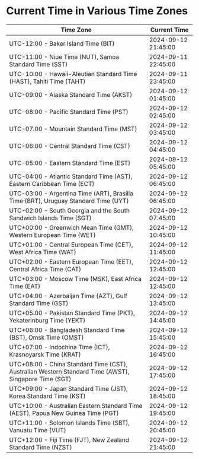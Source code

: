 # Current Time in Various Time Zones

| Time Zone | Current Time |
|-----------|--------------|
| UTC-12:00 - Baker Island Time (BIT) | 2024-09-12 21:45:00 |
| UTC-11:00 - Niue Time (NUT), Samoa Standard Time (SST) | 2024-09-11 22:45:00 |
| UTC-10:00 - Hawaii-Aleutian Standard Time (HAST), Tahiti Time (TAHT) | 2024-09-11 23:45:00 |
| UTC-09:00 - Alaska Standard Time (AKST) | 2024-09-12 01:45:00 |
| UTC-08:00 - Pacific Standard Time (PST) | 2024-09-12 02:45:00 |
| UTC-07:00 - Mountain Standard Time (MST) | 2024-09-12 03:45:00 |
| UTC-06:00 - Central Standard Time (CST) | 2024-09-12 04:45:00 |
| UTC-05:00 - Eastern Standard Time (EST) | 2024-09-12 05:45:00 |
| UTC-04:00 - Atlantic Standard Time (AST), Eastern Caribbean Time (ECT) | 2024-09-12 06:45:00 |
| UTC-03:00 - Argentina Time (ART), Brasília Time (BRT), Uruguay Standard Time (UYT) | 2024-09-12 06:45:00 |
| UTC-02:00 - South Georgia and the South Sandwich Islands Time (SGT) | 2024-09-12 07:45:00 |
| UTC±00:00 - Greenwich Mean Time (GMT), Western European Time (WET) | 2024-09-12 10:45:00 |
| UTC+01:00 - Central European Time (CET), West Africa Time (WAT) | 2024-09-12 11:45:00 |
| UTC+02:00 - Eastern European Time (EET), Central Africa Time (CAT) | 2024-09-12 12:45:00 |
| UTC+03:00 - Moscow Time (MSK), East Africa Time (EAT) | 2024-09-12 12:45:00 |
| UTC+04:00 - Azerbaijan Time (AZT), Gulf Standard Time (GST) | 2024-09-12 13:45:00 |
| UTC+05:00 - Pakistan Standard Time (PKT), Yekaterinburg Time (YEKT) | 2024-09-12 14:45:00 |
| UTC+06:00 - Bangladesh Standard Time (BST), Omsk Time (OMST) | 2024-09-12 15:45:00 |
| UTC+07:00 - Indochina Time (ICT), Krasnoyarsk Time (KRAT) | 2024-09-12 16:45:00 |
| UTC+08:00 - China Standard Time (CST), Australian Western Standard Time (AWST), Singapore Time (SGT) | 2024-09-12 17:45:00 |
| UTC+09:00 - Japan Standard Time (JST), Korea Standard Time (KST) | 2024-09-12 18:45:00 |
| UTC+10:00 - Australian Eastern Standard Time (AEST), Papua New Guinea Time (PGT) | 2024-09-12 19:45:00 |
| UTC+11:00 - Solomon Islands Time (SBT), Vanuatu Time (VUT) | 2024-09-12 20:45:00 |
| UTC+12:00 - Fiji Time (FJT), New Zealand Standard Time (NZST) | 2024-09-12 21:45:00 |
